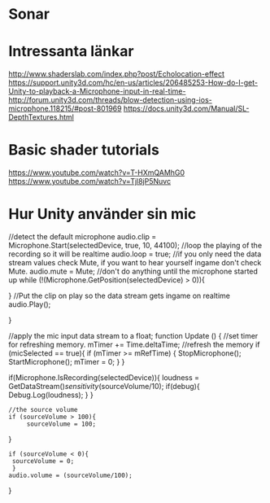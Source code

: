 # Sonar

# Intressanta länkar
  http://www.shaderslab.com/index.php?post/Echolocation-effect
  https://support.unity3d.com/hc/en-us/articles/206485253-How-do-I-get-Unity-to-playback-a-Microphone-input-in-real-time-
  http://forum.unity3d.com/threads/blow-detection-using-ios-microphone.118215/#post-801969
  https://docs.unity3d.com/Manual/SL-DepthTextures.html

# Basic shader tutorials
  https://www.youtube.com/watch?v=T-HXmQAMhG0
  https://www.youtube.com/watch?v=Tjl8jP5Nuvc


# Hur Unity använder sin mic
  //detect the default microphone
  audio.clip = Microphone.Start(selectedDevice, true, 10, 44100);
  //loop the playing of the recording so it will be realtime
  audio.loop = true;
  //if you only need the data stream values  check Mute, if you want to hear yourself ingame don't check Mute. 
  audio.mute = Mute;
  //don't do anything until the microphone started up
  while (!(Microphone.GetPosition(selectedDevice) > 0)){
   
  }
  //Put the clip on play so the data stream gets ingame on realtime
  audio.Play();
   
  }
  
  //apply the mic input data stream to a float;
  function Update () {
  //set timer for refreshing memory.
   mTimer += Time.deltaTime;
   //refresh the memory
  if (micSelected == true){
   if (mTimer >= mRefTime) {
  				StopMicrophone();
  				StartMicrophone();
  				mTimer = 0;
  			}
  		   }	
   
  if(Microphone.IsRecording(selectedDevice)){
    loudness = GetDataStream()*sensitivity*(sourceVolume/10);
    if(debug){
    Debug.Log(loudness);
    }
    }
   
    //the source volume
    if (sourceVolume > 100){
         sourceVolume = 100;
   }
   
    if (sourceVolume < 0){
     sourceVolume = 0;
     }
    audio.volume = (sourceVolume/100);
  }
